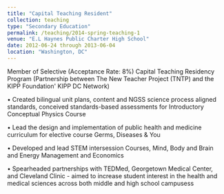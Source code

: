 ```yaml
---
title: "Capital Teaching Resident"
collection: teaching
type: "Secondary Education"
permalink: /teaching/2014-spring-teaching-1
venue: "E.L Haynes Public Charter High School"
date: 2012-06-24 through 2013-06-04
location: "Washington, DC"
---
```


Member of Selective (Acceptance Rate: 8%) Capital Teaching Residency Program (Partnership between The New Teacher Project (TNTP) and the KIPP Foundation' KIPP DC Network)

• Created bilingual unit plans, content and NGSS science process aligned standards, conceived standards-based assessments for Introductory Conceptual Physics Course

• Lead the design and implementation of public health and medicine curriculum for elective course Germs, Diseases & You

• Developed and lead STEM intersession Courses, Mind, Body and Brain and Energy Management and Economics

• Spearheaded partnerships with TEDMed, Georgetown Medical Center, and Cleveland Clinic - aimed to increase student interest in the health and medical sciences across both middle and high school campusess